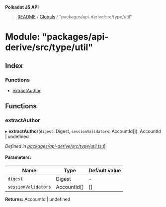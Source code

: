**Polkadot JS API**

> [README](../README.md) / [Globals](../globals.md) / "packages/api-derive/src/type/util"

# Module: "packages/api-derive/src/type/util"

## Index

### Functions

* [extractAuthor](_packages_api_derive_src_type_util_.md#extractauthor)

## Functions

### extractAuthor

▸ **extractAuthor**(`digest`: Digest, `sessionValidators`: AccountId[]): AccountId \| undefined

*Defined in [packages/api-derive/src/type/util.ts:6](https://github.com/polkadot-js/api/blob/5577723b7/packages/api-derive/src/type/util.ts#L6)*

#### Parameters:

Name | Type | Default value |
------ | ------ | ------ |
`digest` | Digest | - |
`sessionValidators` | AccountId[] | [] |

**Returns:** AccountId \| undefined

